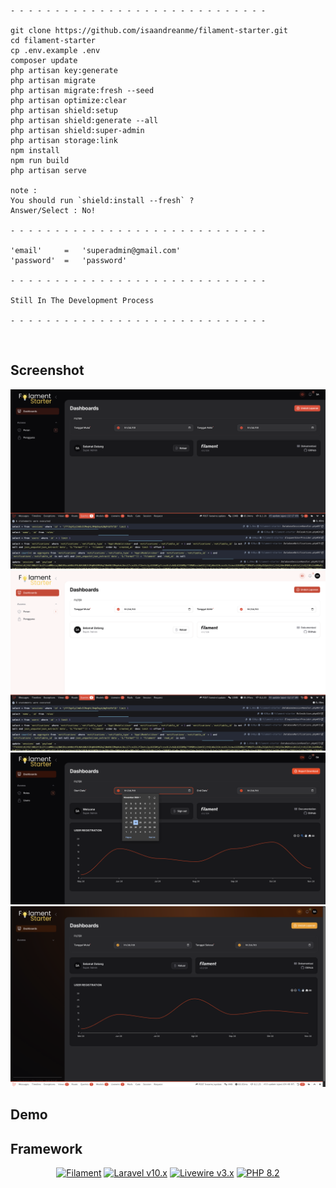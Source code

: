 
<summary>

    - - - - - - - - - - - - - - - - - - - - - - - - - - - - -

    git clone https://github.com/isaandreanme/filament-starter.git
    cd filament-starter
    cp .env.example .env
    composer update
    php artisan key:generate
    php artisan migrate
    php artisan migrate:fresh --seed
    php artisan optimize:clear
    php artisan shield:setup
    php artisan shield:generate --all
    php artisan shield:super-admin
    php artisan storage:link
    npm install
    npm run build
    php artisan serve

    note : 
    You should run `shield:install --fresh` ?
    Answer/Select : No!
      
    - - - - - - - - - - - - - - - - - - - - - - - - - - - - -

    'email'     =   'superadmin@gmail.com'
    'password'  =   'password'

    - - - - - - - - - - - - - - - - - - - - - - - - - - - - -

    Still In The Development Process

    - - - - - - - - - - - - - - - - - - - - - - - - - - - - -

</summary>
<br>

## Screenshot

<summary> 
<p align="center">
                <img src="https://raw.githubusercontent.com/isaandreanme/filament-starter/refs/heads/main/ss/1.png" />
                <img src="https://raw.githubusercontent.com/isaandreanme/filament-starter/refs/heads/main/ss/2.png" />
                <img src="https://raw.githubusercontent.com/isaandreanme/filament-starter/refs/heads/main/ss/3.png" />
                <img src="https://raw.githubusercontent.com/isaandreanme/filament-starter/refs/heads/main/ss/4.png" />


</p>
</summary>

## Demo

## Framework

<p align="center">
    <a href="https://github.com/filamentphp/filament/actions"><img alt="Filament" src="https://img.shields.io/badge/Filament-v3.x-orange?style=for-the-badge"></a>
    <a href="https://laravel.com"><img alt="Laravel v10.x" src="https://img.shields.io/badge/Laravel-v11.x-FF2D20?style=for-the-badge&logo=laravel"></a>
    <a href="https://livewire.laravel.com"><img alt="Livewire v3.x" src="https://img.shields.io/badge/Livewire-v3.x-FB70A9?style=for-the-badge"></a>
    <a href="https://php.net"><img alt="PHP 8.2" src="https://img.shields.io/badge/PHP-8.2x-777BB4?style=for-the-badge&logo=php"></a>
</p>

